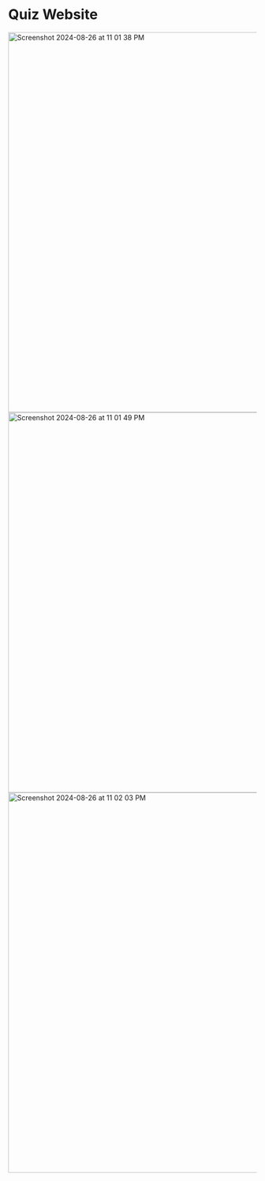 # Quiz Website

<img width="770" alt="Screenshot 2024-08-26 at 11 01 38 PM" src="https://github.com/user-attachments/assets/b83c1258-2ca5-47df-b03c-6f2d6def1feb">

<img width="770" alt="Screenshot 2024-08-26 at 11 01 49 PM" src="https://github.com/user-attachments/assets/42e5910f-ef8b-436a-986e-6face3ead474">

<img width="770" alt="Screenshot 2024-08-26 at 11 02 03 PM" src="https://github.com/user-attachments/assets/06161e5a-8e05-4c4e-b625-95247a3bd7b2">
